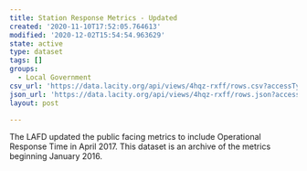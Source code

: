 ```yaml
---
title: Station Response Metrics - Updated
created: '2020-11-10T17:52:05.764613'
modified: '2020-12-02T15:54:54.963629'
state: active
type: dataset
tags: []
groups:
  - Local Government
csv_url: 'https://data.lacity.org/api/views/4hqz-rxff/rows.csv?accessType=DOWNLOAD'
json_url: 'https://data.lacity.org/api/views/4hqz-rxff/rows.json?accessType=DOWNLOAD'
layout: post

---
```

The LAFD updated the public facing metrics to include Operational Response Time in April 2017. This dataset is an archive of the metrics beginning January 2016.

